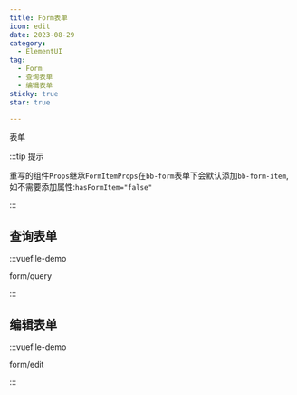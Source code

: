 ```yaml
---
title: Form表单
icon: edit
date: 2023-08-29
category:
  - ElementUI
tag:
  - Form
  - 查询表单
  - 编辑表单
sticky: true
star: true

---
```


表单

:::tip 提示

重写的组件<code>Props</code>继承<code>FormItemProps</code>在<code>bb-form</code>表单下会默认添加<code>bb-form-item</code>,如不需要添加属性:<code>hasFormItem="false"</code>

:::


## 查询表单

:::vuefile-demo

form/query

:::

## 编辑表单

:::vuefile-demo

form/edit

:::
